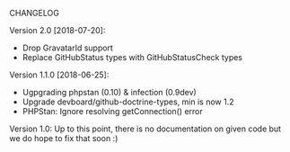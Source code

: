 CHANGELOG

Version 2.0 [2018-07-20]:

 - Drop GravatarId support
 - Replace GitHubStatus types with GitHubStatusCheck types

Version 1.1.0 [2018-06-25]:
 - Ugpgrading phpstan (0.10) & infection (0.9dev)
 - Upgrade devboard/github-doctrine-types, min is now 1.2
 - PHPStan: Ignore resolving getConnection() error


Version 1.0: Up to this point, there is no documentation on given code but we do hope to fix that soon :)

